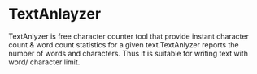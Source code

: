 # TextAnlayzer
TextAnlyzer is free character counter tool that provide instant character count &amp; word count statistics for a given text.TextAnlyzer reports the number of words and characters. Thus it is suitable for writing text with word/ character limit. 
